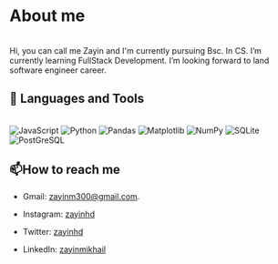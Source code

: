 # About me
<br>
Hi, you can call me Zayin and I'm currently pursuing Bsc. In CS. I’m currently learning FullStack Development.
I’m looking forward to land software engineer career. 

## 🧰 Languages and Tools 

<!--Programming languages-->
<p>
  <br>
  <img alt="JavaScript" src="https://img.shields.io/badge/javascript-%23323330.svg?style=for-the-badge&logo=javascript&logoColor=%23F7DF1E"/>
  <img alt="Python" src="https://img.shields.io/badge/python-306998.svg?style=for-the-badge&logo=python&logoColor=white"/>
  <img alt="Pandas" src="https://img.shields.io/badge/pandas-%23150458.svg?style=for-the-badge&logo=pandas&logoColor=white"/>
  <img alt="Matplotlib" src="https://img.shields.io/badge/Matplotlib-%23ffffff.svg?style=for-the-badge&logo=Matplotlib&logoColor=black"/>
  <img alt="NumPy" src="https://img.shields.io/badge/numpy-%23013243.svg?style=for-the-badge&logo=numpy&logoColor=white"/>
  <img alt="SQLite" src="https://img.shields.io/badge/sqlite-%2307405e.svg?style=for-the-badge&logo=sqlite&logoColor=white"/>
  <img alt="PostGreSQL" src="https://img.shields.io/badge/PostgreSQL-4169E1.svg?style=for-the-badge&logo=PostgreSQL&logoColor=white"/>
</p>


## 📫How to reach me

* Gmail: zayinm300@gmail.com.

* Instagram: [zayinhd](https://www.instagram.com/zayinhd/)

* Twitter: [zayinhd](https://twitter.com/zayinhd)

* LinkedIn: [zayinmikhail](https://www.linkedin.com/in/zayin-mikhail-229400269/)

